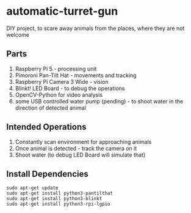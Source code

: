 # automatic-turret-gun

DIY project, to scare away animals from the places, where they are not welcome

## Parts

1. Raspberry Pi 5 - processing unit
2. Pimoroni Pan-Tilt Hat - movements and tracking
3. Raspberry Pi Camera 3 Wide - vision
4. Blinkt! LED Board - to debug the operations
6. OpenCV-Python for video analysis
5. some USB controlled water pump (pending) - to shoot water in the direction of detected animal

## Intended Operations

1. Constantly scan environment for approaching animals
2. Once animal is detected - track the camera on it
3. Shoot water (to debug LED Board will simulate that)

## Install Dependencies

```
sudo apt-get update
sudo apt-get install python3-pantilthat
sudo apt-get install python3-blinkt
sudo apt-get install python3-rpi-lgpio
```
